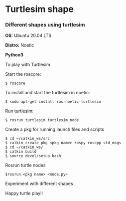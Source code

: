 # Turtlesim shape
### Different shapes using turtlesim

**OS:** Ubuntu 20.04 LTS

**Distro:** Noetic

**Python3**

To play with Turtlesim

Start the roscore:

```$ roscore```

To install and start the turtlesim in noetic:

```$ sudo apt-get install ros-noetic-turtlesim```

Run turtlesim:

```$ rosrun turtlesim turtlesim_node```

Create a pkg for running launch files and scripts

```
$ cd ~/catkin_ws/src
$ catkin_create_pkg <pkg name> rospy roscpp std_msgs
$ cd ~/catkin_ws/
$ catkin build
$ source devel/setup.bash
```

Rosrun turtle nodes

```$rosrun <pkg name> <node.py>```
  
Experiment with different shapes
  
Happy turtle play!!
  

  
